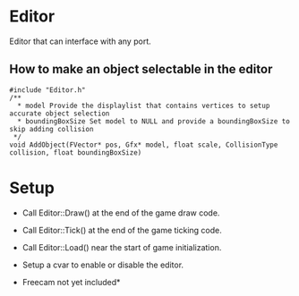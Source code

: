 # Editor

Editor that can interface with any port.

## How to make an object selectable in the editor
```
#include "Editor.h"
/**
  * model Provide the displaylist that contains vertices to setup accurate object selection
  * boundingBoxSize Set model to NULL and provide a boundingBoxSize to skip adding collision
 */
void AddObject(FVector* pos, Gfx* model, float scale, CollisionType collision, float boundingBoxSize)
```


# Setup
* Call Editor::Draw() at the end of the game draw code.
* Call Editor::Tick() at the end of the game ticking code.
* Call Editor::Load() near the start of game initialization.
* Setup a cvar to enable or disable the editor.

* Freecam not yet included*
